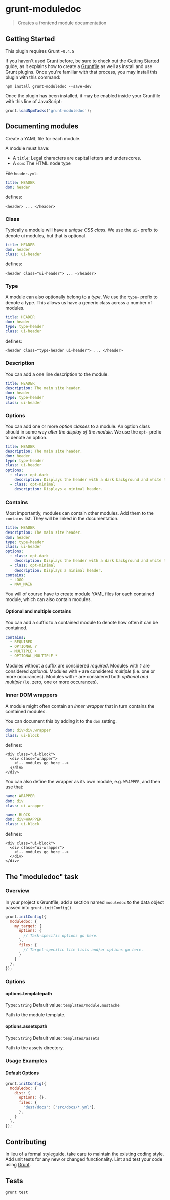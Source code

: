 # grunt-moduledoc

> Creates a frontend module documentation

## Getting Started
This plugin requires Grunt `~0.4.5`

If you haven't used [Grunt](http://gruntjs.com/) before, be sure to check out the [Getting Started](http://gruntjs.com/getting-started) guide, as it explains how to create a [Gruntfile](http://gruntjs.com/sample-gruntfile) as well as install and use Grunt plugins. Once you're familiar with that process, you may install this plugin with this command:

```shell
npm install grunt-moduledoc --save-dev
```

Once the plugin has been installed, it may be enabled inside your Gruntfile with this line of JavaScript:

```js
grunt.loadNpmTasks('grunt-moduledoc');
```

## Documenting modules

Create a YAML file for each module.

A module must have:

* A `title`: Legal characters are capital letters and underscores.
* A `dom`: The HTML node type

File `header.yml`:

```yaml
title: HEADER
dom: header
```

defines:

```markup
<header> ... </header>
```

### Class

Typically a module will have a _unique CSS class_. We use the `ui-` prefix to denote ui modules, but that is optional.

```yaml
title: HEADER
dom: header
class: ui-header
```

defines:

```markup
<header class="ui-header"> ... </header>
```

### Type

A module can also optionally belong to a _type_. We use the `type-` prefix to denote a type. This allows us have a generic class across a number of modules.

```yaml
title: HEADER
dom: header
type: type-header
class: ui-header
```

defines:

```markup
<header class="type-header ui-header"> ... </header>
```

### Description

You can add a one line description to the module.

```yaml
title: HEADER
description: The main site header.
dom: header
type: type-header
class: ui-header
```

### Options

You can add one or more _option classes_ to a module. An option class should in some way _alter the display of the module_. We use the `opt-` prefix to denote an option.

```yaml
title: HEADER
description: The main site header.
dom: header
type: type-header
class: ui-header
options:
  - class: opt-dark
    description: Displays the header with a dark background and white text.
  - class: opt-minimal
    description: Displays a minimal header.
```

### Contains

Most importantly, modules can contain other modules. Add them to the `contains` list. They will be linked in the documentation.

```yaml
title: HEADER
description: The main site header.
dom: header
type: type-header
class: ui-header
options:
  - class: opt-dark
    description: Displays the header with a dark background and white text.
  - class: opt-minimal
    description: Displays a minimal header.
contains:
  - LOGO
  - NAV_MAIN
```

You will of course have to create module YAML files for each contained module, which can also contain modules.

#### Optional and multiple contains

You can add a suffix to a contained module to denote how often it can be contained.

```yaml
contains:
  - REQUIRED
  - OPTIONAL ?
  - MULTIPLE +
  - OPTIONAL_MULTIPLE *
```

Modules without a suffix are considered _required_.
Modules with `?` are considered _optional_.
Modules with `+` are considered _multiple_ (i.e. one or more occurances).
Modules with `*` are considered both _optional and multiple_ (i.e. zero, one or more occurances).

### Inner DOM wrappers

A module might often contain an _inner wrapper_ that in turn contains the contained modules.

You can document this by adding it to the `dom` setting.

```yaml
dom: div>div.wrapper
class: ui-block
```

defines:

```markup
<div class="ui-block">
  <div class="wrapper">
    <!-- modules go here -->
  </div>
</div>
```

You can also define the wrapper as its own module, e.g. `WRAPPER`, and then use that:

```yaml
name: WRAPPER
dom: div
class: ui-wrapper
```

```yaml
name: BLOCK
dom: div>WRAPPER
class: ui-block
```

defines:

```markup
<div class="ui-block">
  <div class="ui-wrapper">
    <!-- modules go here -->
  </div>
</div>
```

## The "moduledoc" task

### Overview
In your project's Gruntfile, add a section named `moduledoc` to the data object passed into `grunt.initConfig()`.

```js
grunt.initConfig({
  moduledoc: {
    my_target: {
      options: {
        // Task-specific options go here.
      },
      files: {
        // Target-specific file lists and/or options go here.
      }
    }
  },
});
```

### Options

#### options.templatepath
Type: `String`
Default value: `templates/module.mustache`

Path to the module template.

#### options.assetspath
Type: `String`
Default value: `templates/assets`

Path to the assets directory.

### Usage Examples

#### Default Options

```js
grunt.initConfig({
  moduledoc: {
    dist: {
      options: {},
      files: {
        'dest/docs': ['src/docs/*.yml'],
      },
    }
  },
});
```

## Contributing
In lieu of a formal styleguide, take care to maintain the existing coding style. Add unit tests for any new or changed functionality. Lint and test your code using [Grunt](http://gruntjs.com/).

## Tests

```bash
grunt test
```

